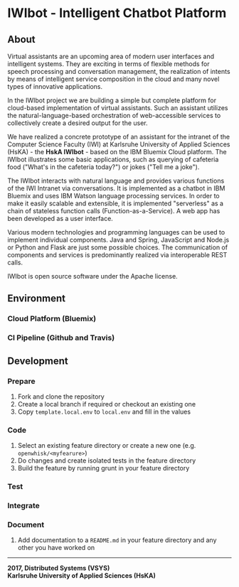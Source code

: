 # IWIbot - Intelligent Chatbot Platform

## About
Virtual assistants are an upcoming area of modern user interfaces and intelligent systems. They are exciting in terms of flexible methods for speech processing and conversation management, the realization of intents by means of intelligent service composition in the cloud and many novel types of innovative applications.

In the IWIbot project we are building a simple but complete platform for cloud-based implementation of virtual assistants. Such an assistant utilizes the natural-language-based orchestration of web-accessible services to collectively create a desired output for the user.

We have realized a concrete prototype of an assistant for the intranet of the Computer Science Faculty (IWI) at Karlsruhe University of Applied Sciences (HsKA) - the **HskA IWIbot** - based on the IBM Bluemix Cloud platform. The IWIbot illustrates some basic applications, such as querying of cafeteria food ("What's in the cafeteria today?") or jokes ("Tell me a joke").

The IWIbot interacts with natural language and provides various functions of the IWI Intranet via conversations. It is implemented as a chatbot in IBM Bluemix and uses IBM Watson language processing services. In order to make it easily scalable and extensible, it is implemented "serverless" as a chain of stateless function calls (Function-as-a-Service). A web app has been developed as a user interface.

Various modern technologies and programming languages ​​can be used to implement individual components. Java and Spring, JavaScript and Node.js or Python and Flask are just some possible choices. The communication of components and services is predominantly realized via interoperable REST calls.

IWIbot is open source software under the Apache license.

## Environment
### Cloud Platform (Bluemix)
### CI Pipeline (Github and Travis)
## Development
### Prepare
1. Fork and clone the repository 
2. Create a local branch if required or checkout an existing one
3. Copy `template.local.env` to `local.env` and fill in the values
### Code
1. Select an existing feature directory or create a new one (e.g. `openwhisk/<myfearure>`)
2. Do changes and create isolated tests in the feature directory
3. Build the feature by running grunt in your feature directory 
### Test
### Integrate
### Document
1. Add documentation to a `README.md` in your feature directory and any other you have worked on

---
**2017, Distributed Systems (VSYS)  
Karlsruhe University of Applied Sciences (HsKA)**
